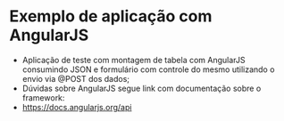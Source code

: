 # Exemplo de aplicação com AngularJS

* Aplicação de teste com montagem de tabela com AngularJS consumindo JSON e formulário com controle do mesmo utilizando o envio via @POST dos dados;
* Dúvidas sobre AngularJS segue link com documentação sobre o framework:
* https://docs.angularjs.org/api
